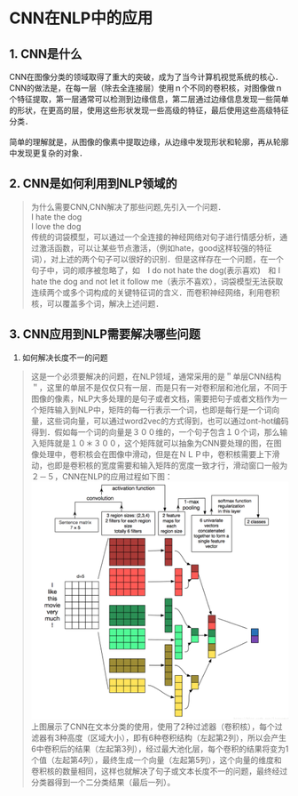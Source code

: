 # CNN在NLP中的应用
## 1. CNN是什么
CNN在图像分类的领域取得了重大的突破，成为了当今计算机视觉系统的核心．CNN的做法是，在每一层（除去全连接层）使用ｎ个不同的卷积核，对图像做ｎ个特征提取，第一层通常可以检测到边缘信息，第二层通过边缘信息发现一些简单的形状，在更高的层，使用这些形状发现一些高级的特征，最后使用这些高级特征分类．<br><br>
简单的理解就是，从图像的像素中提取边缘，从边缘中发现形状和轮廓，再从轮廓中发现更复杂的对象．
## 2. CNN是如何利用到NLP领域的
>为什么需要CNN,CNN解决了那些问题,先引入一个问题．<br>
I hate the dog<br>
I love the dog<br>
传统的词袋模型，可以通过一个全连接的神经网络对句子进行情感分析，通过激活函数，可以让某些节点激活，（例如hate，good这样较强的特征词），对上述的两个句子可以很好的识别．但是这样存在一个问题，在一个句子中，词的顺序被忽略了，如　I do not hate the dog(表示喜欢)　和 I hate the dog and not let it follow me（表示不喜欢），词袋模型无法获取连续两个或多个词构成的关键特征词的含义．而卷积神经网络，利用卷积核，可以覆盖多个词，解决上述问题．



## 3. CNN应用到NLP需要解决哪些问题
1. 如何解决长度不一的问题
>这是一个必须要解决的问题，在NLP领域，通常采用的是＂单层CNN结构＂，这里的单层不是仅仅只有一层．而是只有一对卷积层和池化层，不同于图像的像素，NLP大多处理的是句子或者文档，需要把句子或者文档作为一个矩阵输入到NLP中，矩阵的每一行表示一个词，也即是每行是一个词向量，这些词向量，可以通过word2vec的方式得到，也可以通过ont-hot编码得到．假如每一个词的向量是３００维的，一个句子包含１０个词，那么输入矩阵就是１０＊３００，这个矩阵就可以抽象为CNN要处理的图，在图像处理中，卷积核会在图像中滑动，但是在ＮＬＰ中，卷积核需要上下滑动，也即是卷积核的宽度需要和输入矩阵的宽度一致才行，滑动窗口一般为２－５，CNN在NLP的应用过程如下图：
 ![image](https://github.com/liupeng0606/NLP/blob/master/1.png)<br>
>上图展示了CNN在文本分类的使用，使用了2种过滤器（卷积核），每个过滤器有3种高度（区域大小），即有6种卷积结构（左起第2列），所以会产生6中卷积后的结果（左起第3列），经过最大池化层，每个卷积的结果将变为1个值（左起第4列），最终生成一个向量（左起第5列），这个向量的维度和卷积核的数量相同，这样也就解决了句子或文本长度不一的问题，最终经过分类器得到一个二分类结果（最后一列）。

